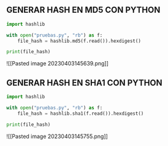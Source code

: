## GENERAR HASH EN MD5 CON PYTHON
```python
import hashlib

with open("pruebas.py", "rb") as f:
    file_hash = hashlib.md5(f.read()).hexdigest()

print(file_hash)
```
![[Pasted image 20230403145639.png]]
## GENERAR HASH EN SHA1 CON PYTHON
```python
import hashlib

with open("pruebas.py", "rb") as f:
    file_hash = hashlib.sha1(f.read()).hexdigest()

print(file_hash)
```
![[Pasted image 20230403145755.png]]

